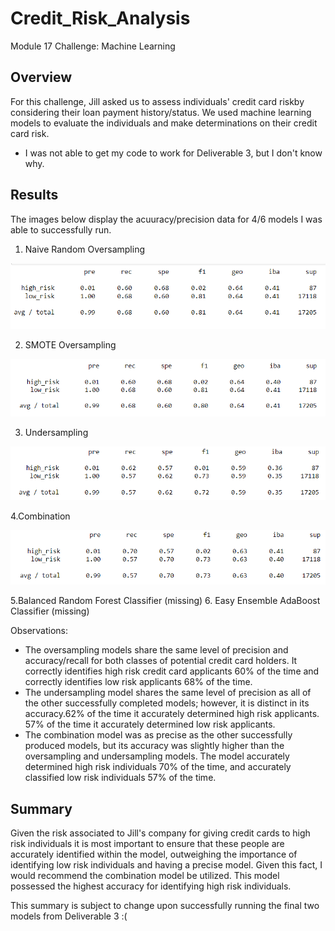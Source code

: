 # Credit_Risk_Analysis
Module 17 Challenge: Machine Learning

## Overview
For this challenge, Jill asked us to assess individuals' credit card riskby considering their loan payment history/status. We used machine learning models to evaluate the individuals and make determinations on their credit card risk. 

* I was not able to get my code to work for Deliverable 3, but I don't know why.

## Results 
The images below display the acuuracy/precision data for 4/6 models I was able to successfully run.
1. Naive Random Oversampling

![image1.png](./Images/image1.png)

2. SMOTE Oversampling

![image2.png](./Images/image2.png)

3. Undersampling

![image3.png](./Images/image3.png)

4.Combination

![image4.png](./Images/image4.png)

5.Balanced Random Forest Classifier (missing)
6. Easy Ensemble AdaBoost Classifier (missing)

Observations:
* The oversampling models share the same level of precision and accuracy/recall for both classes of potential credit card holders. It correctly identifies high risk credit card applicants 60% of the time and correctly identifies low risk applicants 68% of the time.
* The undersampling model shares the same level of precision as all of the other successfully completed models; however, it is distinct in its accuracy.62% of the time it accurately determined high risk applicants. 57% of the time it accurately determined low risk applicants. 
* The combination model was as precise as the other successfully produced models, but its accuracy was slightly higher than the oversampling and undersampling models. The model accurately determined high risk individuals 70% of the time, and accurately classified low risk individuals 57% of the time.

## Summary
Given the risk associated to Jill's company for giving credit cards to high risk individuals it is most important to ensure that these people are accurately identified within the model, outweighing the importance of identifying low risk individuals and having a precise model. Given this fact, I would recommend the combination model be utilized. This model possessed the highest accuracy for identifying high risk individuals.

This summary is subject to change upon successfully running the final two models from Deliverable 3 :(
